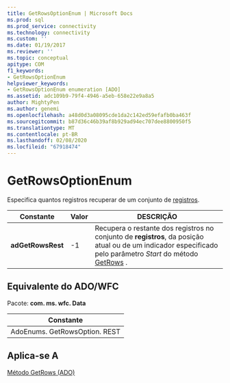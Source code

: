 ```yaml
---
title: GetRowsOptionEnum | Microsoft Docs
ms.prod: sql
ms.prod_service: connectivity
ms.technology: connectivity
ms.custom: ''
ms.date: 01/19/2017
ms.reviewer: ''
ms.topic: conceptual
apitype: COM
f1_keywords:
- GetRowsOptionEnum
helpviewer_keywords:
- GetRowsOptionEnum enumeration [ADO]
ms.assetid: adc109b9-79f4-4946-a5eb-658e22e9a8a5
author: MightyPen
ms.author: genemi
ms.openlocfilehash: a48d0d3a08095cde1da2c142ed59efafb0ba463f
ms.sourcegitcommit: b87d36c46b39af8b929ad94ec707dee8800950f5
ms.translationtype: MT
ms.contentlocale: pt-BR
ms.lasthandoff: 02/08/2020
ms.locfileid: "67918474"
---
```

# <a name="getrowsoptionenum"></a>GetRowsOptionEnum
Especifica quantos registros recuperar de um conjunto de [registros](../../../ado/reference/ado-api/recordset-object-ado.md).  
  
|Constante|Valor|DESCRIÇÃO|  
|--------------|-----------|-----------------|  
|**adGetRowsRest**|-1|Recupera o restante dos registros no conjunto de **registros**, da posição atual ou de um indicador especificado pelo parâmetro *Start* do método [GetRows](../../../ado/reference/ado-api/getrows-method-ado.md) .|  
  
## <a name="adowfc-equivalent"></a>Equivalente do ADO/WFC  
 Pacote: **com. ms. wfc. Data**  
  
|Constante|  
|--------------|  
|AdoEnums. GetRowsOption. REST|  
  
## <a name="applies-to"></a>Aplica-se A  
 [Método GetRows (ADO)](../../../ado/reference/ado-api/getrows-method-ado.md)
